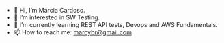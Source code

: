 - 👋 Hi, I’m Márcia Cardoso.
- 👀 I’m interested in SW Testing.
- 🌱 I’m currently learning REST API tests, Devops and AWS Fundamentals.
- 📫 How to reach me: marcybr@gmail.com

<!---
Marcybr/Marcybr is a ✨ special ✨ repository because its `README.md` (this file) appears on your GitHub profile.
You can click the Preview link to take a look at your changes.
--->
